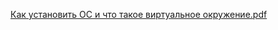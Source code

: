 [Как установить ОС и что такое виртуальное окружение.pdf](https://github.com/user-attachments/files/22082067/default.pdf)
